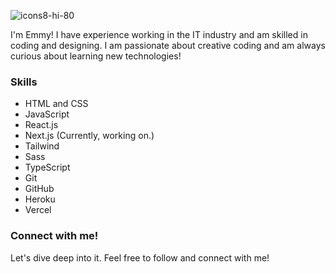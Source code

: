 ![icons8-hi-80](https://user-images.githubusercontent.com/88697509/196074781-14dc941d-7af5-4024-a6ba-d05ec305938f.png)

I'm Emmy! I have experience working in the IT industry and am skilled in coding and designing. I am passionate about creative coding and am always curious about learning new technologies!

### Skills
- HTML and CSS
- JavaScript
- React.js
- Next.js (Currently, working on.)
- Tailwind
- Sass
- TypeScript
- Git
- GitHub
- Heroku
- Vercel

### Connect with me!
Let's dive deep into it. Feel free to follow and connect with me!
